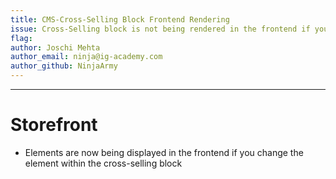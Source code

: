 ```yaml
---
title: CMS-Cross-Selling Block Frontend Rendering
issue: Cross-Selling block is not being rendered in the frontend if you change the element within the block
flag:
author: Joschi Mehta
author_email: ninja@ig-academy.com
author_github: NinjaArmy
---
```

___
# Storefront
*  Elements are now being displayed in the frontend if you change the element within the cross-selling block